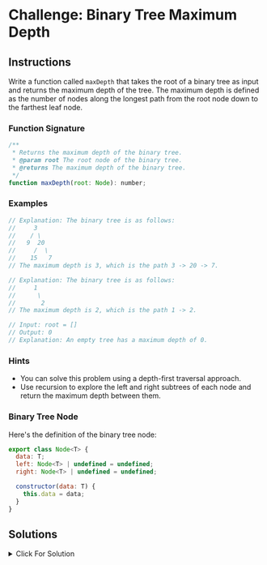 # Challenge: Binary Tree Maximum Depth

## Instructions

Write a function called `maxDepth` that takes the root of a binary tree as input and returns the maximum depth of the tree. The maximum depth is defined as the number of nodes along the longest path from the root node down to the farthest leaf node.

### Function Signature

```js
/**
 * Returns the maximum depth of the binary tree.
 * @param root The root node of the binary tree.
 * @returns The maximum depth of the binary tree.
 */
function maxDepth(root: Node): number;
```

### Examples

```js
// Explanation: The binary tree is as follows:
//     3
//    / \
//   9  20
//     /  \
//    15   7
// The maximum depth is 3, which is the path 3 -> 20 -> 7.

// Explanation: The binary tree is as follows:
//     1
//      \
//       2
// The maximum depth is 2, which is the path 1 -> 2.

// Input: root = []
// Output: 0
// Explanation: An empty tree has a maximum depth of 0.
```

### Hints

- You can solve this problem using a depth-first traversal approach.
- Use recursion to explore the left and right subtrees of each node and return the maximum depth between them.

### Binary Tree Node

Here's the definition of the binary tree node:

```js
export class Node<T> {
  data: T;
  left: Node<T> | undefined = undefined;
  right: Node<T> | undefined = undefined;

  constructor(data: T) {
    this.data = data;
  }
}
```

## Solutions

<details>
  <summary>Click For Solution</summary>

```js
export class Node<T> {
  data: T;
  left: Node<T> | undefined = undefined;
  right: Node<T> | undefined = undefined;

  constructor(data: T) {
    this.data = data;
  }
}

export function maxDepth(root: Node<unknown> | undefined): number {
  if (!root) {
    return 0;
  }

  const leftDepth = maxDepth(root.left);
  const rightDepth = maxDepth(root.right);

  return Math.max(leftDepth, rightDepth) + 1;
}
```

### Explanation

- Check if the root node is `undefined`. If it is, return `0` since the tree is empty.
- Recursively calculate the maximum depth of the left and right subtrees of the current node.
- Return the maximum depth between the left and right subtrees plus `1` to account for the current node.

</details>
